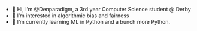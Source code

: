 - 👋 Hi, I’m @Denparadigm, a 3rd year Computer Science student @ Derby
- 👀 I’m interested in algorithmic bias and fairness
- 🌱 I’m currently learning ML in Python and a bunch more Python.

<!---
Denparadigm/Denparadigm is a ✨ special ✨ repository because its `README.md` (this file) appears on your GitHub profile.
You can click the Preview link to take a look at your changes.
--->
